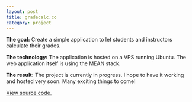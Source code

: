```yaml
---
layout: post
title: gradecalc.co
category: project
---
```


**The goal:**
Create a simple application to let students and instructors calculate their grades.

**The technology:**
The application is hosted on a VPS running Ubuntu. The web application itself is
using the MEAN stack.

**The result:**
The project is currently in progress. I hope to have it working and hosted very
soon. Many exciting things to come!

[View source code.](https://github.com/filiptodoric/gradecalc)
